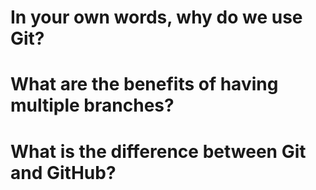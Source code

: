 # In your own words, why do we use Git?

# What are the benefits of having multiple branches?

# What is the difference between Git and GitHub?